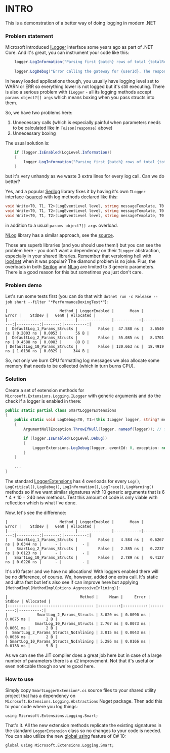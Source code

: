 # INTRO #

This is a demonstration of a better way of doing logging in modern .NET

### Problem statement ###

Microsoft introduced [ILogger](https://learn.microsoft.com/en-us/dotnet/api/microsoft.extensions.logging.ilogger) interface some years ago as part of .NET Core. And it's great, you can instrument your code like this:
```csharp
    logger.LogInformation("Parsing first {batch} rows of total {totalRows}...", batchSize, input.RecordCount);
	
    logger.LogDebug("Error calling the gateway for {userId}. The response was: {response}.", user.Id, ToJson(response));
```

In heavy loaded applications though, you usually have logging level set to WARN or ERR so everything lower is not logged but it's still executing.
There is also a serious problem with `ILogger` - all its logging methods accept `params object?[] args` which means boxing when you pass structs into them.

So, we have two problems here:
 1. Unnecessary calls (which is especially painful when parameters needs to be calculated like in `ToJson(response)` above)
 2. Unnecessary boxing

The usual solution is:
```csharp
    if (logger.IsEnabled(LogLevel.Information))
    {
        logger.LogInformation("Parsing first {batch} rows of total {totalRows}...", batchSize, input.RecordCount);
    }
```

but it's very unhandy as we waste 3 extra lines for every log call. Can we do better?

Yes, and a popular [Serilog](https://serilog.net/) library fixes it by having it's own `ILogger` interface ([source](https://github.com/serilog/serilog/blob/dev/src/Serilog/ILogger.cs)) with log methods declared like this:

```csharp
void Write<T0, T1, T2>(LogEventLevel level, string messageTemplate, T0 propertyValue0)
void Write<T0, T1, T2>(LogEventLevel level, string messageTemplate, T0 propertyValue0, T1 propertyValue1)
void Write<T0, T1, T2>(LogEventLevel level, string messageTemplate, T0 propertyValue0, T1 propertyValue1, T2 propertyValue2)
```

in addition to a usual `params object?[] args` overload.

[NLog](https://nlog-project.org/) library has a similar approach, see the [source](https://github.com/NLog/NLog/blob/dev/src/NLog/Abstractions/ILogger.cs).

Those are superb libraries (and you should use them!) but you can see the problem here - you don't want a dependency on their `ILogger` abstraction, especially in your shared libraries. Remember that versioning hell with [log4net](https://logging.apache.org/log4net/) when it was popular? The diamond problem is no joke. Plus, the overloads in both [Serilog](https://serilog.net/) and [NLog](https://nlog-project.org/) are limited to 3 generic parameters. There is a good reason for this but sometimes you just don't care.

### Problem demo ###

Let's run some tests first (you can do that with `dotnet run -c Release --job short --filter "*PerformanceBoxingTest*"`):
```
|                       Method | LoggerEnabled |       Mean |       Error |    StdDev |   Gen0 | Allocated |
|----------------------------- |-------------- |-----------:|------------:|----------:|-------:|----------:|
|  DefaultLog_1_Params_Structs |         False |  47.588 ns |   3.6540 ns | 0.2003 ns | 0.0053 |      56 B |
|  DefaultLog_2_Params_Structs |         False |  55.085 ns |   8.3701 ns | 0.4588 ns | 0.0083 |      88 B |
| DefaultLog_10_Params_Structs |         False | 120.663 ns |  18.4919 ns | 1.0136 ns | 0.0329 |     344 B |
```

So, not only we burn CPU formatting log messages we also allocate some memory that needs to be collected (which in turn burns CPU).

### Solution ###

Create a set of extension methods for `Microsoft.Extensions.Logging.ILogger` with generic arguments and do the check if a logger is enabled in there:

```csharp
public static partial class SmartLoggerExtensions
{
	public static void LogDebug<T0, T1>(this ILogger logger, string? message, T0 arg0, T1 arg1)
	{
		ArgumentNullException.ThrowIfNull(logger, nameof(logger)); // fail fast

		if (logger.IsEnabled(LogLevel.Debug))
		{
			LoggerExtensions.LogDebug(logger, eventId: 0, exception: null, message, arg0, arg1); // forward to the standard implementation
		}
	}
	
	...
}
```

The standard [LoggerExtensions](https://github.com/dotnet/runtime/blob/main/src/libraries/Microsoft.Extensions.Logging.Abstractions/src/LoggerExtensions.cs) has 4 overloads for every `Log()`, `LogCritical()`, `LogDebug()`, `LogInformation()`, `LogTrace()`, `LogWarning()` methods so if we want similar signatures with 10 generic arguments that is 6 * 4 * 10 = 240 new methods. Test this amount of code is only viable with reflection which is what I've done.

Now, let's see the difference:
```
|                       Method | LoggerEnabled |       Mean |       Error |    StdDev |   Gen0 | Allocated |
|----------------------------- |-------------- |-----------:|------------:|----------:|-------:|----------:|
|    SmartLog_1_Params_Structs |         False |   4.584 ns |   0.6267 ns | 0.0344 ns |      - |         - |
|    SmartLog_2_Params_Structs |         False |   2.585 ns |   0.2237 ns | 0.0123 ns |      - |         - |
|   SmartLog_10_Params_Structs |         False |   2.789 ns |   0.4127 ns | 0.0226 ns |      - |         - |
```

It's x10 faster and we have no allocations! With loggers enabled there will be no difference, of course. We, however, added one extra call. It's static and ultra fast but let's also see if can improve here but applying `[MethodImpl(MethodImplOptions.AggressiveInlining)]`:

```
|                                Method |     Mean |     Error |    StdDev | Allocated |
|-------------------------------------- |---------:|----------:|----------:|----------:|
|             SmartLog_2_Params_Structs | 3.020 ms | 0.0090 ms | 0.0075 ms |       2 B |
|            SmartLog_10_Params_Structs | 2.767 ms | 0.0073 ms | 0.0061 ms |       2 B |
|  SmartLog_2_Params_Structs_NoInlining | 3.015 ms | 0.0043 ms | 0.0036 ms |       2 B |
| SmartLog_10_Params_Structs_NoInlining | 5.286 ms | 0.0166 ms | 0.0138 ms |       5 B |
```

As we can see the JIT compiler does a great job here but in case of a large number of parameters there is a x2 improvement. Not that it's useful or even noticable though so we're good here.

### How to use ###

Simply copy `SmartLoggerExtension*.cs` source files to your shared utility project that has a dependency on `Microsoft.Extensions.Logging.Abstractions` Nuget package. Then add this to your code where you log things:
```
using Microsoft.Extensions.Logging.Smart;
```

That's it. All the new extension methods replicate the existing signatures in the standard `LoggerExtension` class so no changes to your code is needed. You can also utilize the new [global using](https://learn.microsoft.com/en-us/dotnet/csharp/language-reference/proposals/csharp-10.0/globalusingdirective) feature of C# 10:
```
global using Microsoft.Extensions.Logging.Smart;
```


